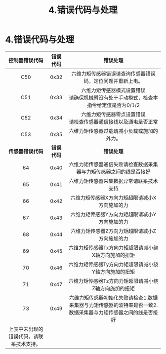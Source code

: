 ﻿---
title: 4.错误代码与处理
---

# 4.错误代码与处理

|**控制器错误代码**|**错误代码**|**错误处理**|
| :-: | :-: | :-: |
|C50|0x32|六维力矩传感器错误请查询传感器错误码，定位问题并重新上电。|
|C51|0x33|六维力矩传感器模式设置错误<br>请确保机械臂没有处于手动模式，检查本指令给定值是否为0/1/2|
|C52|0x34|六维力矩传感器零点设置错误<br>请检查传感器通信接线以及通电是否正常|
|C53|0x35|六维力矩传感器过载请减小负载或施加的外力。|
|**传感器错误代码**|**错误代码**|**错误处理**|
|64|0x40|六维力矩传感器通信失败请检查数据采集器与力矩传感器之间的线是否接好|
|65|0x41|六维力矩传感器采集数据异常请联系技术支持|
|66|0x42|六维力矩传感器X方向力矩超限请减小X方向施加的力|
|67|0x43|六维力矩传感器Y方向力矩超限请减小Y方向施加的力|
|68|0x44|六维力矩传感器Z方向力矩超限请减小Z方向施加的力|
|69|0x45|六维力矩传感器Tx方向力矩超限请减小绕X轴方向施加的扭矩|
|70|0x46|六维力矩传感器Ty方向力矩超限请减小绕Y轴方向施加的扭矩|
|71|0x47|六维力矩传感器Tz方向力矩超限请减小绕Z轴方向施加的扭矩|
|73|0x49|六维力矩传感器初始化失败请检查1.数据采集器与力矩传感器的波特率是否一致2.数据采集器与力矩传感器之间的线是否接好|
|上表中未出现的错误代码，请联系技术支持。|||





